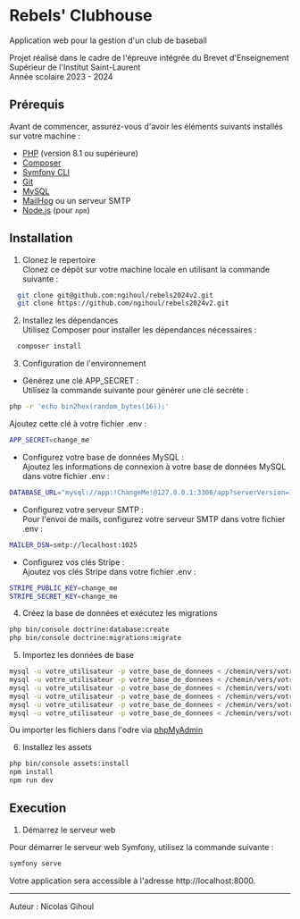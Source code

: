 # Rebels' Clubhouse

Application web pour la gestion d'un club de baseball

Projet réalisé dans le cadre de l'épreuve intégrée du Brevet d'Enseignement Supérieur de l'Institut Saint-Laurent  
Année scolaire 2023 - 2024

## Prérequis

Avant de commencer, assurez-vous d'avoir les éléments suivants installés sur votre machine :

- [PHP](https://www.php.net/) (version 8.1 ou supérieure)
- [Composer](https://getcomposer.org/)
- [Symfony CLI](https://symfony.com/download)
- [Git](https://git-scm.com/)
- [MySQL](https://dev.mysql.com/downloads/mysql/)
- [MailHog](https://github.com/mailhog/MailHog) ou un serveur SMTP
- [Node.js](https://nodejs.org/) (pour `npm`)

## Installation

1. Clonez le repertoire  
   Clonez ce dépôt sur votre machine locale en utilisant la commande suivante :

```bash
  git clone git@github.com:ngihoul/rebels2024v2.git
  git clone https://github.com/ngihoul/rebels2024v2.git
```

2. Installez les dépendances  
   Utilisez Composer pour installer les dépendances nécessaires :

```bash
  composer install
```

3. Configuration de l'environnement

- Générez une clé APP_SECRET :  
  Utilisez la commande suivante pour générer une clé secrète :

```bash
php -r 'echo bin2hex(random_bytes(16));'
```

Ajoutez cette clé à votre fichier .env :

```bash
APP_SECRET=change_me
```

- Configurez votre base de données MySQL :  
  Ajoutez les informations de connexion à votre base de données MySQL dans votre fichier .env :

```bash
DATABASE_URL="mysql://app:!ChangeMe!@127.0.0.1:3306/app?serverVersion=10.11.2-MariaDB&charset=utf8mb4"
```

- Configurez votre serveur SMTP :  
  Pour l'envoi de mails, configurez votre serveur SMTP dans votre fichier .env :

```bash
MAILER_DSN=smtp://localhost:1025
```

- Configurez vos clés Stripe :  
  Ajoutez vos clés Stripe dans votre fichier .env :

```bash
STRIPE_PUBLIC_KEY=change_me
STRIPE_SECRET_KEY=change_me
```

4. Créez la base de données et exécutez les migrations

```bash
php bin/console doctrine:database:create
php bin/console doctrine:migrations:migrate
```

5. Importez les données de base

```bash
mysql -u votre_utilisateur -p votre_base_de_donnees < /chemin/vers/votre_projet/db/country.sql
mysql -u votre_utilisateur -p votre_base_de_donnees < /chemin/vers/votre_projet/db/event_category.sql
mysql -u votre_utilisateur -p votre_base_de_donnees < /chemin/vers/votre_projet/db/ext_translation.sql
mysql -u votre_utilisateur -p votre_base_de_donnees < /chemin/vers/votre_projet/db/license_category.sql
mysql -u votre_utilisateur -p votre_base_de_donnees < /chemin/vers/votre_projet/db/place.sql
mysql -u votre_utilisateur -p votre_base_de_donnees < /chemin/vers/votre_projet/db/user.sql
```

Ou importer les fichiers dans l'odre via [phpMyAdmin](http://localhost/phpmyadmin)

6. Installez les assets

```bash
php bin/console assets:install
npm install
npm run dev
```

## Execution

1. Démarrez le serveur web

Pour démarrer le serveur web Symfony, utilisez la commande suivante :

```bash
symfony serve
```

Votre application sera accessible à l'adresse http://localhost:8000.

---

Auteur : Nicolas Gihoul
